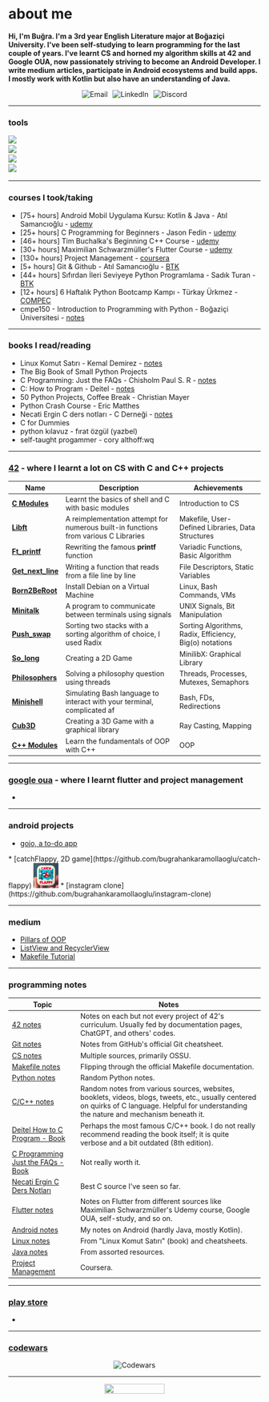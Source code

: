 # about me

**Hi, I'm Buğra. I'm a 3rd year English Literature major at Boğaziçi University. I've been self-studying to learn programming for the last couple of years. I've learnt CS and horned my algorithm skills at 42 and Google OUA, now passionately striving to become an Android Developer. I write medium articles, participate in Android ecosystems and build apps. I mostly work with Kotlin but also have an understanding of Java.**

<center>
  <div style="display: flex; gap: 10px; align-items: center; justify-content: center;">
    <a href="mailto:bugrahankaramollaoglu@gmail.com" style="text-decoration: none;">
      <img src="https://img.shields.io/badge/Email-Contact-<COLOR>.svg" alt="Email">
    </a>
    <a href="https://www.linkedin.com/in/bugrahan-karamollaoglu-395a571b7/" style="text-decoration: none;">
      <img src="https://img.shields.io/badge/LinkedIn-Connect-red" alt="LinkedIn">
    </a>
    <a href="https://discordapp.com/users/bugra#2723" style="text-decoration: none;">
      <img src="https://img.shields.io/badge/Discord-Reach-blue?" alt="Discord">
    </a>
  </div>
</center>


---

### tools

<img src="https://skillicons.dev/icons?i=c,cpp,python,dart,java,kotlin" /> <br>
<img src="https://skillicons.dev/icons?i=linux,vscode,androidstudio" /> <br>
<img src="https://skillicons.dev/icons?i=flutter" /> <br>
<img src="https://skillicons.dev/icons?i=git,github,firebase" /> <br>

---

### courses I took/taking

* [75+ hours] Android Mobil Uygulama Kursu: Kotlin & Java - Atıl Samancıoğlu - [udemy](https://www.udemy.com/course/android-o-mobil-uygulama-dersi-kotlin-java/)
* [25+ hours] C Programming for Beginners - Jason Fedin - [udemy](https://www.udemy.com/course/c-programming-for-beginners-/)
* [46+ hours] Tim Buchalka's Beginning C++ Course - [udemy](https://www.udemy.com/course/beginning-c-plus-plus-programming/)
* [30+ hours] Maximilian Schwarzmüller's Flutter Course - [udemy](https://www.udemy.com/course/learn-flutter-dart-to-build-ios-android-apps/)
* [130+ hours] Project Management - [coursera](https://www.coursera.org/learn/proje-yonetiminin-temelleri)
* [5+ hours] Git & Github - Atıl Samancıoğlu - [BTK](https://www.btkakademi.gov.tr/portal/course/versiyon-kontrolleri-git-ve-github-19439)
* [44+ hours] Sıfırdan İleri Seviyeye Python Programlama - Sadık Turan - [BTK](https://www.btkakademi.gov.tr/portal/course/sifirdan-ileri-seviye-python-programlama-5877)
* [12+ hours] 6 Haftalık Python Bootcamp Kampı - Türkay Ürkmez - [COMPEC](https://compec.org/)
* cmpe150 - Introduction to Programming with Python - Boğaziçi Üniversitesi - [notes](https://github.com/bugrahankaramollaoglu/cmpe150)

---

### books I read/reading

* Linux Komut Satırı - Kemal Demirez - [notes](https://www.notion.so/bugrahankaramollaoglu/linux-notlar-4951ecd1019e4c1498157cbe68696a51)
* The Big Book of Small Python Projects 
* C Programming: Just the FAQs - Chisholm Paul S. R - [notes](https://www.notion.so/bugrahankaramollaoglu/c-programming-just-the-FAQs-944f8f6ee82148298c37713bb96bf746)
* C: How to Program - Deitel - [notes](https://www.notion.so/bugrahankaramollaoglu/deitel-how-to-program-c-notlar-7089d02d07ce4378b28c6a662c3c657f)
* 50 Python Projects, Coffee Break - Christian Mayer
* Python Crash Course - Eric Matthes
* Necati Ergin C ders notları - C Derneği - [notes](https://bugrahankaramollaoglu.notion.site/necati-ergin-c-ders-notlar-0662c25412974b26a3c99cb963fe8fc8)
* C for Dummies
* python kılavuz - fırat özgül (yazbel)
* self-taught progammer - cory althoff:wq

---


### [42](https://42istanbul.com.tr/) - where I learnt a lot on CS with C and C++ projects

| Name            | Description | Achievements |
| --------------- | ----------- | ------------ |
| [**C Modules**](https://github.com/bugrahankaramollaoglu/42/tree/main/42_piscine)  | Learnt the basics of shell and C with basic modules  | Introduction to CS    |
| [**Libft**](https://github.com/bugrahankaramollaoglu/42/tree/main/42_libft) | A reimplementation attempt for numerous built-in functions from various C Libraries   | Makefile, User-Defined Libraries, Data Structures |
| [**Ft_printf**](https://github.com/bugrahankaramollaoglu/42/tree/main/42_printf)   | Rewriting the famous **printf** function   | Variadic Functions, Basic Algorithm  |
| [**Get_next_line**](https://github.com/bugrahankaramollaoglu/42/tree/main/42_getNextLine)|  Writing a function that reads from a file line by line  | File Descriptors, Static Variables   |
| [**Born2BeRoot**](https://github.com/bugrahankaramollaoglu/42/tree/main/42_B2BR)  | Install Debian on a Virtual Machine  | Linux, Bash Commands, VMs     |
| [**Minitalk**](https://github.com/bugrahankaramollaoglu/42/tree/main/42_minitalk)    | A program to communicate between terminals using signals  | UNIX Signals, Bit Manipulation    |
| [**Push_swap**](https://github.com/bugrahankaramollaoglu/42/tree/main/42_pushSwap)    | Sorting two stacks with a sorting algorithm of choice, I used Radix | Sorting Algorithms, Radix, Efficiency, Big(o) notations    |
| [**So_long**](https://github.com/bugrahankaramollaoglu/42/tree/main/42_soLong)   | Creating a 2D Game | MinilibX: Graphical Library    |
| [**Philosophers**](https://github.com/bugrahankaramollaoglu/42/tree/main/42_philosophers) | Solving a philosophy question using threads | Threads, Processes, Mutexes, Semaphors    |
| [**Minishell**](https://github.com/bugrahankaramollaoglu/42/tree/main/42_minishell)  | Simulating Bash language to interact with your terminal, complicated af  | Bash, FDs, Redirections  |
| [**Cub3D**](https://github.com/bugrahankaramollaoglu/42/tree/main/42_cub3D)       | Creating a 3D Game with a graphical library  | Ray Casting, Mapping  |
| [**C++ Modules**](https://github.com/bugrahankaramollaoglu/42/tree/main/42_cpp) | Learn the fundamentals of OOP with C++ | OOP  |

---

### [google oua](https://oyunveuygulamaakademisi.com/) - where I learnt flutter and project management
* 


---

### android projects

* [gojo, a to-do app](https://github.com/bugrahankaramollaoglu/gojo)
<body>

</body>
* [catchFlappy, 2D game](https://github.com/bugrahankaramollaoglu/catch-flappy)
    <img src="https://github.com/bugrahankaramollaoglu/bugrahankaramollaoglu/blob/main/assets/bb.jpeg" width="50" height="50">
* [instagram clone](https://github.com/bugrahankaramollaoglu/instagram-clone)


---

### medium

* [Pillars of OOP](https://medium.com/@bugrakaramollaoglu/pillars-of-oop-ed42fb6d29e8)
* [ListView and RecyclerView](https://medium.com/@bugrakaramollaoglu/listview-and-recyclerview-android-78e4d38b23c6)
* [Makefile Tutorial](https://medium.com/@bugrakaramollaoglu/makefile-tutorial-e95b25078633)
---

### programming notes

| Topic             | Notes                                                                                                                   |
|-------------------|-------------------------------------------------------------------------------------------------------------------------|
| [42 notes](https://bugrahankaramollaoglu.notion.site/42-notlar-6dce256d992d4de3bc371f60f518ba91?pvs=4)                   | Notes on each but not every project of 42's curriculum. Usually fed by documentation pages, ChatGPT, and others' codes. |
| [Git notes](https://bugrahankaramollaoglu.notion.site/git-notlar-d0c36f9e594f4390a9999b39d75958e4?pvs=4)                 | Notes from GitHub's official Git cheatsheet.                                                                            |
| [CS notes](https://bugrahankaramollaoglu.notion.site/cs-notes-1c0a671ddbf049b49066ac3ea1ad16a5?pvs=4)                   | Multiple sources, primarily OSSU.                                                                                       |
| [Makefile notes](https://bugrahankaramollaoglu.notion.site/makefile-notlar-346c7ce6374a44c08f9b26f9ffe0b76c?pvs=4)     | Flipping through the official Makefile documentation.                                                                    |
| [Python notes](https://bugrahankaramollaoglu.notion.site/muhtelif-python-notlar-7d127a3fe7ee453483909c586ed9828f?pvs=4) | Random Python notes.                                                                                                     |
| [C/C++ notes](https://bugrahankaramollaoglu.notion.site/random-c-c-notes-9e3890b180bb40ccb900c7fd72a43e3a?pvs=4)       | Random notes from various sources, websites, booklets, videos, blogs, tweets, etc., usually centered on quirks of C language. Helpful for understanding the nature and mechanism beneath it. |
| [Deitel How to C Program - Book](https://bugrahankaramollaoglu.notion.site/deitel-how-to-program-c-notlar-7089d02d07ce4378b28c6a662c3c657f?pvs=4)   | Perhaps the most famous C/C++ book. I do not really recommend reading the book itself; it is quite verbose and a bit outdated (8th edition). |
| [C Programming Just the FAQs - Book](https://bugrahankaramollaoglu.notion.site/c-programming-just-the-FAQs-DONE-944f8f6ee82148298c37713bb96bf746?pvs=4) | Not really worth it. |
| [Necati Ergin C Ders Notları](https://bugrahankaramollaoglu.notion.site/necati-ergin-c-ders-notlar-0662c25412974b26a3c99cb963fe8fc8?pvs=4)   | Best C source I've seen so far.                                                                                           |
| [Flutter notes](https://bugrahankaramollaoglu.notion.site/flutter-98c3bdd6e33745d889c35411a73144c3?pvs=4)             | Notes on Flutter from different sources like Maximilian Schwarzmüller's Udemy course, Google OUA, self-study, and so on. |
| [Android notes](https://bugrahankaramollaoglu.notion.site/android-notlar-398e83fced944c5692108921adc65630?pvs=4)     | My notes on Android (hardly Java, mostly Kotlin).                                                                         |
| [Linux notes](https://bugrahankaramollaoglu.notion.site/linux-notlar-4951ecd1019e4c1498157cbe68696a51?pvs=4)         | From "Linux Komut Satırı" (book) and cheatsheets.                                                                       |
| [Java notes](https://bugrahankaramollaoglu.notion.site/java-notlar-0e299c1e13214f308dc1ded7691b3b34?pvs=4)           | From assorted resources.                                                                                                 |
| [Project Management](https://bugrahankaramollaoglu.notion.site/java-notlar-0e299c1e13214f308dc1ded7691b3b34?pvs=4)           | Coursera.                                                                                                 |


---




### [play store](www.google.com)

* 


---
### [codewars](https://www.codewars.com/users/bugrahankaramollaoglu)

<center>
  <img src="https://github.r2v.ch/codewars?user=bugrahankaramollaoglu" alt="Codewars">
</center>

---

<center>
	  <img width="120" height="20" src="https://komarev.com/ghpvc/?username=bugrahankaramollaoglu&color=green">
</center>

